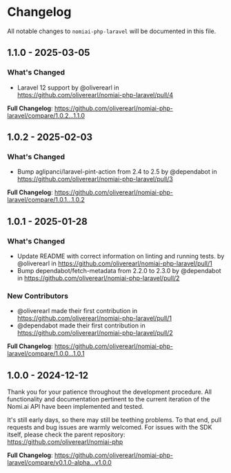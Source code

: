 # Changelog

All notable changes to `nomiai-php-laravel` will be documented in this file.

## 1.1.0 - 2025-03-05

### What's Changed

* Laravel 12 support by @oliverearl in https://github.com/oliverearl/nomiai-php-laravel/pull/4

**Full Changelog**: https://github.com/oliverearl/nomiai-php-laravel/compare/1.0.2...1.1.0

## 1.0.2 - 2025-02-03

### What's Changed

* Bump aglipanci/laravel-pint-action from 2.4 to 2.5 by @dependabot in https://github.com/oliverearl/nomiai-php-laravel/pull/3

**Full Changelog**: https://github.com/oliverearl/nomiai-php-laravel/compare/1.0.1...1.0.2

## 1.0.1 - 2025-01-28

### What's Changed

* Update README with correct information on linting and running tests. by @oliverearl in https://github.com/oliverearl/nomiai-php-laravel/pull/1
* Bump dependabot/fetch-metadata from 2.2.0 to 2.3.0 by @dependabot in https://github.com/oliverearl/nomiai-php-laravel/pull/2

### New Contributors

* @oliverearl made their first contribution in https://github.com/oliverearl/nomiai-php-laravel/pull/1
* @dependabot made their first contribution in https://github.com/oliverearl/nomiai-php-laravel/pull/2

**Full Changelog**: https://github.com/oliverearl/nomiai-php-laravel/compare/1.0.0...1.0.1

## 1.0.0 - 2024-12-12

Thank you for your patience throughout the development procedure. All functionality and documentation pertinent to the current iteration of the Nomi.ai API have been implemented and tested.

It's still early days, so there may still be teething problems. To that end, pull requests and bug issues are warmly welcomed. For issues with the SDK itself, please check the parent repository: https://github.com/oliverearl/nomiai-php

**Full Changelog**: https://github.com/oliverearl/nomiai-php-laravel/compare/v0.1.0-alpha...v1.0.0
